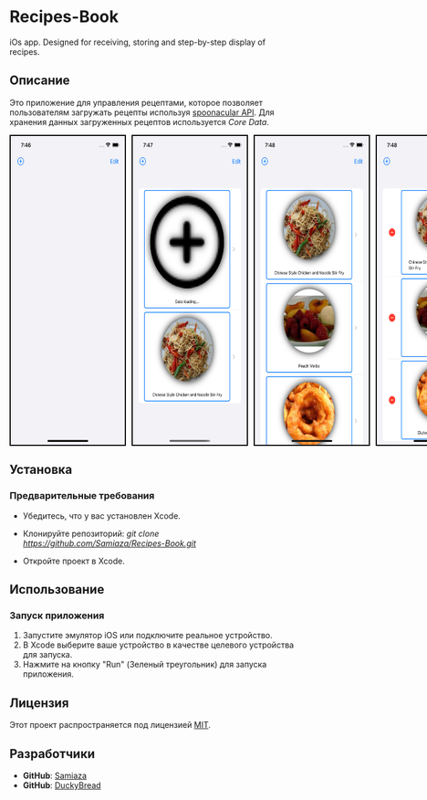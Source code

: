 # Recipes-Book
iOs app. Designed for receiving, storing and step-by-step display of recipes.

## Описание

Это приложение для управления рецептами, которое позволяет пользователям загружать рецепты используя [spoonacular API](https://spoonacular.com/food-api). Для хранения данных загруженных рецептов используется *Core Data*.

<p style="display: flex; justify-content: space-between;">
  <img src="/misc/images/app1.png" width="200" style="margin-right:  10px; border:  2px solid black;" />
  <img src="/misc/images/app2.png" width="200" style="margin-right:  10px; border:  2px solid black;" />
  <img src="/misc/images/app4.png" width="200" style="margin-right:  10px; border:  2px solid black;" />
  <img src="/misc/images/app5.png" width="200" style="margin-right:  10px; border:  2px solid black;" />
  <img src="/misc/images/app6.png" width="250" style="margin-right:  10px; border:  2px solid black;" />
  <img src="/misc/images/app7.png" width="250" style="margin-right:  10px; border:  2px solid black;" />
  <img src="/misc/images/app8.png" width="250" style="border:  2px solid black;" />
</p>

## Установка

### Предварительные требования

- Убедитесь, что у вас установлен Xcode.

- Клонируйте репозиторий: *git clone https://github.com/Samiaza/Recipes-Book.git*

- Откройте проект в Xcode.

## Использование

### Запуск приложения

1. Запустите эмулятор iOS или подключите реальное устройство.
2. В Xcode выберите ваше устройство в качестве целевого устройства для запуска.
3. Нажмите на кнопку "Run" (Зеленый треугольник) для запуска приложения.

## Лицензия

Этот проект распространяется под лицензией [MIT](https://github.com/Samiaza/samiaza/blob/main/LICENSE).

## Разработчики

- **GitHub**: [Samiaza](https://github.com/Samiaza)
- **GitHub**: [DuckyBread](https://github.com/DuckyBread)
